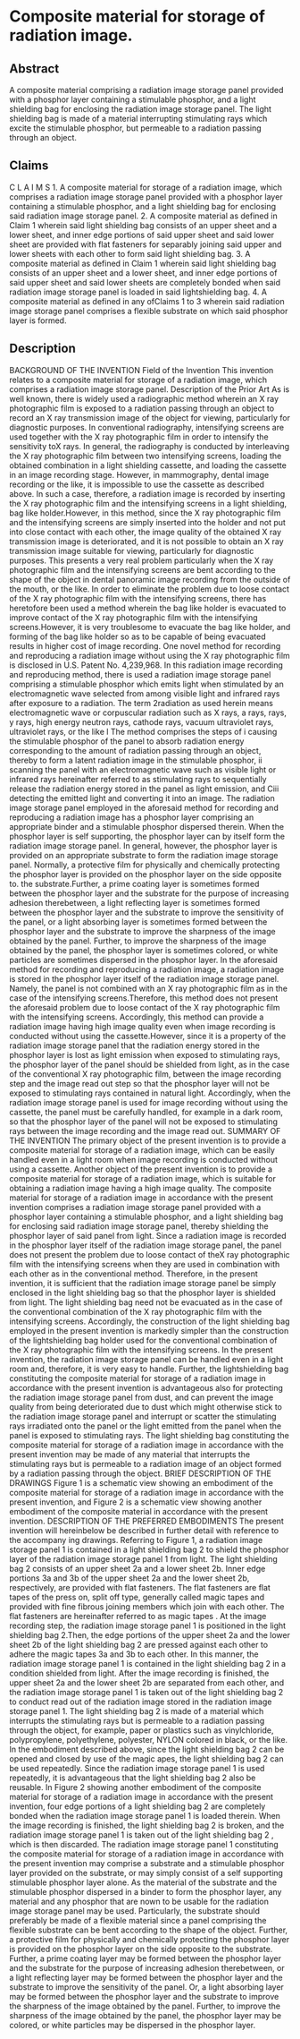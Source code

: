 # Composite material for storage of radiation image.

## Abstract
A composite material comprising a radiation image storage panel provided with a phosphor layer containing a stimulable phosphor, and a light shielding bag for enclosing the radiation image storage panel. The light shielding bag is made of a material interrupting stimulating rays which excite the stimulable phosphor, but permeable to a radiation passing through an object.

## Claims
C L A I M S 1. A composite material for storage of a radiation image, which comprises a radiation image storage panel provided with a phosphor layer containing a stimulable phosphor, and a light shielding bag for enclosing said radiation image storage panel. 2. A composite material as defined in Claim 1 wherein said light shielding bag consists of an upper sheet and a lower sheet, and inner edge portions of said upper sheet and said lower sheet are provided with flat fasteners for separably joining said upper and lower sheets with each other to form said light shielding bag. 3. A composite material as defined in Claim 1 wherein said light shielding bag consists of an upper sheet and a lower sheet, and inner edge portions of said upper sheet and said lower sheets are completely bonded when said radiation image storage panel is loaded in said lightshielding bag. 4. A composite material as defined in any ofClaims 1 to 3 wherein said radiation image storage panel comprises a flexible substrate on which said phosphor layer is formed.

## Description
BACKGROUND OF THE INVENTION Field of the Invention This invention relates to a composite material for storage of a radiation image, which comprises a radiation image storage panel. Description of the Prior Art As is well known, there is widely used a radiographic method wherein an X ray photographic film is exposed to a radiation passing through an object to record an X ray transmission image of the object for viewing, particularly for diagnostic purposes. In conventional radiography, intensifying screens are used together with the X ray photographic film in order to intensify the sensitivity toX rays. In general, the radiography is conducted by interleaving the X ray photographic film between two intensifying screens, loading the obtained combination in a light shielding cassette, and loading the cassette in an image recording stage. However, in mammography, dental image recording or the like, it is impossible to use the cassette as described above. In such a case, therefore, a radiation image is recorded by inserting the X ray photographic film and the intensifying screens in a light shielding, bag like holder.However, in this method, since the X ray photographic film and the intensifying screens are simply inserted into the holder and not put into close contact with each other, the image quality of the obtained X ray transmission image is deteriorated, and it is not possible to obtain an X ray transmission image suitable for viewing, particularly for diagnostic purposes. This presents a very real problem particularly when the X ray photographic film and the intensifying screens are bent according to the shape of the object in dental panoramic image recording from the outside of the mouth, or the like. In order to eliminate the problem due to loose contact of the X ray photographic film with the intensifying screens, there has heretofore been used a method wherein the bag like holder is evacuated to improve contact of the X ray photographic film with the intensifying screens.However, it is very troublesome to evacuate the bag like holder, and forming of the bag like holder so as to be capable of being evacuated results in higher cost of image recording. One novel method for recording and reproducing a radiation image without using the X ray photographic film is disclosed in U.S. Patent No. 4,239,968. In this radiation image recording and reproducing method, there is used a radiation image storage panel comprising a stimulable phosphor which emits light when stimulated by an electromagnetic wave selected from among visible light and infrared rays after exposure to a radiation. The term 2radiation as used herein means electromagnetic wave or corpuscular radiation such as X rays, a rays, rays, y rays, high energy neutron rays, cathode rays, vacuum ultraviolet rays, ultraviolet rays, or the like l The method comprises the steps of i causing the stimulable phosphor of the panel to absorb radiation energy corresponding to the amount of radiation passing through an object, thereby to form a latent radiation image in the stimulable phosphor, ii scanning the panel with an electromagnetic wave such as visible light or infrared rays hereinafter referred to as stimulating rays to sequentially release the radiation energy stored in the panel as light emission, and Ciii detecting the emitted light and converting it into an image. The radiation image storage panel employed in the aforesaid method for recording and reproducing a radiation image has a phosphor layer comprising an appropriate binder and a stimulable phosphor dispersed therein. When the phosphor layer is self supporting, the phosphor layer can by itself form the radiation image storage panel. In general, however, the phosphor layer is provided on an appropriate substrate to form the radiation image storage panel. Normally, a protective film for physically and chemically protecting the phosphor layer is provided on the phosphor layer on the side opposite to. the substrate.Further, a prime coating layer is sometimes formed between the phosphor layer and the substrate for the purpose of increasing adhesion therebetween, a light reflecting layer is sometimes formed between the phosphor layer and the substrate to improve the sensitivity of the panel, or a light absorbing layer is sometimes formed between the phosphor layer and the substrate to improve the sharpness of the image obtained by the panel. Further, to improve the sharpness of the image obtained by the panel, the phosphor layer is sometimes colored, or white particles are sometimes dispersed in the phosphor layer. In the aforesaid method for recording and reproducing a radiation image, a radiation image is stored in the phosphor layer itself of the radiation image storage panel. Namely, the panel is not combined with an X ray photographic film as in the case of the intensifying screens.Therefore, this method does not present the aforesaid problem due to loose contact of the X ray photographic film with the intensifying screens. Accordingly, this method can provide a radiation image having high image quality even when image recording is conducted without using the cassette.However, since it is a property of the radiation image storage panel that the radiation energy stored in the phosphor layer is lost as light emission when exposed to stimulating rays, the phosphor layer of the panel should be shielded from light, as in the case of the conventional X ray photographic film, between the image recording step and the image read out step so that the phosphor layer will not be exposed to stimulating rays contained in natural light. Accordingly, when the radiation image storage panel is used for image recording without using the cassette, the panel must be carefully handled, for example in a dark room, so that the phosphor layer of the panel will not be exposed to stimulating rays between the image recording and the image read out. SUMMARY OF THE INVENTION The primary object of the present invention is to provide a composite material for storage of a radiation image, which can be easily handled even in a light room when image recording is conducted without using a cassette. Another object of the present invention is to provide a composite material for storage of a radiation image, which is suitable for obtaining a radiation image having a high image quality. The composite material for storage of a radiation image in accordance with the present invention comprises a radiation image storage panel provided with a phosphor layer containing a stimulable phosphor, and a light shielding bag for enclosing said radiation image storage panel, thereby shielding the phosphor layer of said panel from light. Since a radiation image is recorded in the phosphor layer itself of the radiation image storage panel, the panel does not present the problem due to loose contact of theX ray photographic film with the intensifying screens when they are used in combination with each other as in the conventional method. Therefore, in the present invention, it is sufficient that the radiation image storage panel be simply enclosed in the light shielding bag so that the phosphor layer is shielded from light. The light shielding bag need not be evacuated as in the case of the conventional combination of the X ray photographic film with the intensifying screens. Accordingly, the construction of the light shielding bag employed in the present invention is markedly simpler than the construction of the lightshielding bag holder used for the conventional combination of the X ray photographic film with the intensifying screens. In the present invention, the radiation image storage panel can be handled even in a light room and, therefore, it is very easy to handle. Further, the lightshielding bag constituting the composite material for storage of a radiation image in accordance with the present invention is advantageous also for protecting the radiation image storage panel from dust, and can prevent the image quality from being deteriorated due to dust which might otherwise stick to the radiation image storage panel and interrupt or scatter the stimulating rays irradiated onto the panel or the light emitted from the panel when the panel is exposed to stimulating rays. The light shielding bag constituting the composite material for storage of a radiation image in accordance with the present invention may be made of any material that interrupts the stimulating rays but is permeable to a radiation image of an object formed by a radiation passing through the object. BRIEF DESCRIPTION OF THE DRAWINGS Figure 1 is a schematic view showing an embodiment of the composite material for storage of a radiation image in accordance with the present invention, and Figure 2 is a schematic view showing another embodiment of the composite material in accordance with the present invention. DESCRIPTION OF THE PREFERRED EMBODIMENTS The present invention will hereinbelow be described in further detail with reference to the accompany ing drawings. Referring to Figure 1, a radiation image storage panel 1 is contained in a light shielding bag 2 to shield the phosphor layer of the radiation image storage panel 1 from light. The light shielding bag 2 consists of an upper sheet 2a and a lower sheet 2b. Inner edge portions 3a and 3b of the upper sheet 2a and the lower sheet 2b, respectively, are provided with flat fasteners. The flat fasteners are flat tapes of the press on, split off type, generally called magic tapes and provided with fine fibrous joining members which join with each other. The flat fasteners are hereinafter referred to as magic tapes . At the image recording step, the radiation image storage panel 1 is positioned in the light shielding bag 2.Then, the edge portions of the upper sheet 2a and the lower sheet 2b of the light shielding bag 2 are pressed against each other to adhere the magic tapes 3a and 3b to each other. In this manner, the radiation image storage panel 1 is contained in the light shielding bag 2 in a condition shielded from light. After the image recording is finished, the upper sheet 2a and the lower sheet 2b are separated from each other, and the radiation image storage panel 1 is taken out of the light shielding bag 2 to conduct read out of the radiation image stored in the radiation image storage panel 1. The light shielding bag 2 is made of a material which interrupts the stimulating rays but is permeable to a radiation passing through the object, for example, paper or plastics such as vinylchloride, polypropylene, polyethylene, polyester, NYLON colored in black, or the like. In the embodiment described above, since the light shielding bag 2 can be opened and closed by use of the magic apes, the light shielding bag 2 can be used repeatedly. Since the radiation image storage panel 1 is used repeatedly, it is advantageous that the light shielding bag 2 also be reusable. In Figure 2 showing another embodiment of the composite material for storage of a radiation image in accordance with the present invention, four edge portions of a light shielding bag 2 are completely bonded when the radiation image storage panel 1 is loaded therein. When the image recording is finished, the light shielding bag 2 is broken, and the radiation image storage panel 1 is taken out of the light shielding bag 2 , which is then discarded. The radiation image storage panel 1 constituting the composite material for storage of a radiation image in accordance with the present invention may comprise a substrate and a stimulable phosphor layer provided on the substrate, or may simply consist of a self supporting stimulable phosphor layer alone. As the material of the substrate and the stimulable phosphor dispersed in a binder to form the phosphor layer, any material and any phosphor that are nown to be usable for the radiation image storage panel may be used. Particularly, the substrate should preferably be made of a flexible material since a panel comprising the flexible substrate can be bent according to the shape of the object. Further, a protective film for physically and chemically protecting the phosphor layer is provided on the phosphor layer on the side opposite to the substrate. Further, a prime coating layer may be formed between the phosphor layer and the substrate for the purpose of increasing adhesion therebetween, or a light reflecting layer may be formed between the phosphor layer and the substrate to improve the sensitivity of the panel. Or, a light absorbing layer may be formed between the phosphor layer and the substrate to improve the sharpness of the image obtained by the panel. Further, to improve the sharpness of the image obtained by the panel, the phosphor layer may be colored, or white particles may be dispersed in the phosphor layer.